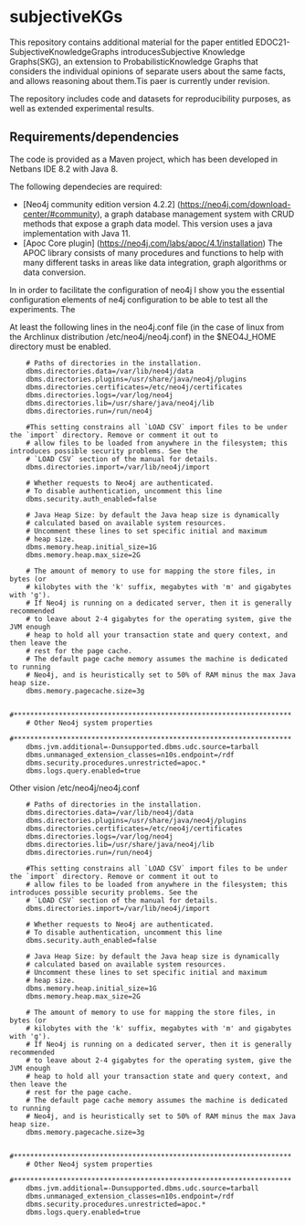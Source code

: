 
# subjectiveKGs
This repository contains additional material for the paper entitled EDOC21-SubjectiveKnowledgeGraphs  introducesSubjective Knowledge Graphs(SKG), an extension to ProbabilisticKnowledge  Graphs  that  considers  the  individual  opinions  of separate users about the same facts, and allows reasoning about them.Tis paer is currently under revision.

The repository includes code and datasets for reproducibility purposes, as well as extended experimental results.

## Requirements/dependencies

The code is provided as a Maven project, which has been developed in Netbans IDE 8.2 with Java 8.

The following dependecies are required:

* [Neo4j community edition version 4.2.2] (https://neo4j.com/download-center/#community), a  graph  database  management  system  with CRUD methods that expose a graph data model. This version uses a java implementation with Java 11.
* [Apoc Core plugin] (https://neo4j.com/labs/apoc/4.1/installation) The APOC library consists of many  procedures and functions to help with many different tasks in areas like data integration, graph algorithms or data conversion.

In in order to facilitate the configuration of neo4j I show you the essential configuration elements of ne4j configuration to be able to test all the experiments. The 

At least the following lines in the neo4j.conf file (in the case of linux from the Archlinux distribution /etc/neo4j/neo4j.conf) in the $NEO4J_HOME directory  must be enabled.

```
    # Paths of directories in the installation.
    dbms.directories.data=/var/lib/neo4j/data
    dbms.directories.plugins=/usr/share/java/neo4j/plugins
    dbms.directories.certificates=/etc/neo4j/certificates
    dbms.directories.logs=/var/log/neo4j
    dbms.directories.lib=/usr/share/java/neo4j/lib
    dbms.directories.run=/run/neo4j

    #This setting constrains all `LOAD CSV` import files to be under the `import` directory. Remove or comment it out to
    # allow files to be loaded from anywhere in the filesystem; this introduces possible security problems. See the
    # `LOAD CSV` section of the manual for details.
    dbms.directories.import=/var/lib/neo4j/import

    # Whether requests to Neo4j are authenticated.
    # To disable authentication, uncomment this line
    dbms.security.auth_enabled=false

    # Java Heap Size: by default the Java heap size is dynamically
    # calculated based on available system resources.
    # Uncomment these lines to set specific initial and maximum
    # heap size.
    dbms.memory.heap.initial_size=1G
    dbms.memory.heap.max_size=2G

    # The amount of memory to use for mapping the store files, in bytes (or
    # kilobytes with the 'k' suffix, megabytes with 'm' and gigabytes with 'g').
    # If Neo4j is running on a dedicated server, then it is generally recommended
    # to leave about 2-4 gigabytes for the operating system, give the JVM enough
    # heap to hold all your transaction state and query context, and then leave the
    # rest for the page cache.
    # The default page cache memory assumes the machine is dedicated to running
    # Neo4j, and is heuristically set to 50% of RAM minus the max Java heap size.
    dbms.memory.pagecache.size=3g

    #********************************************************************
    # Other Neo4j system properties
    #********************************************************************
    dbms.jvm.additional=-Dunsupported.dbms.udc.source=tarball
    dbms.unmanaged_extension_classes=n10s.endpoint=/rdf
    dbms.security.procedures.unrestricted=apoc.*
    dbms.logs.query.enabled=true

```

Other vision 
    /etc/neo4j/neo4j.conf

        # Paths of directories in the installation.
        dbms.directories.data=/var/lib/neo4j/data
        dbms.directories.plugins=/usr/share/java/neo4j/plugins
        dbms.directories.certificates=/etc/neo4j/certificates
        dbms.directories.logs=/var/log/neo4j
        dbms.directories.lib=/usr/share/java/neo4j/lib
        dbms.directories.run=/run/neo4j

        #This setting constrains all `LOAD CSV` import files to be under the `import` directory. Remove or comment it out to
        # allow files to be loaded from anywhere in the filesystem; this introduces possible security problems. See the
        # `LOAD CSV` section of the manual for details.
        dbms.directories.import=/var/lib/neo4j/import

        # Whether requests to Neo4j are authenticated.
        # To disable authentication, uncomment this line
        dbms.security.auth_enabled=false

        # Java Heap Size: by default the Java heap size is dynamically
        # calculated based on available system resources.
        # Uncomment these lines to set specific initial and maximum
        # heap size.
        dbms.memory.heap.initial_size=1G
        dbms.memory.heap.max_size=2G

        # The amount of memory to use for mapping the store files, in bytes (or
        # kilobytes with the 'k' suffix, megabytes with 'm' and gigabytes with 'g').
        # If Neo4j is running on a dedicated server, then it is generally recommended
        # to leave about 2-4 gigabytes for the operating system, give the JVM enough
        # heap to hold all your transaction state and query context, and then leave the
        # rest for the page cache.
        # The default page cache memory assumes the machine is dedicated to running
        # Neo4j, and is heuristically set to 50% of RAM minus the max Java heap size.
        dbms.memory.pagecache.size=3g

        #********************************************************************
        # Other Neo4j system properties
        #********************************************************************
        dbms.jvm.additional=-Dunsupported.dbms.udc.source=tarball
        dbms.unmanaged_extension_classes=n10s.endpoint=/rdf
        dbms.security.procedures.unrestricted=apoc.*
        dbms.logs.query.enabled=true

